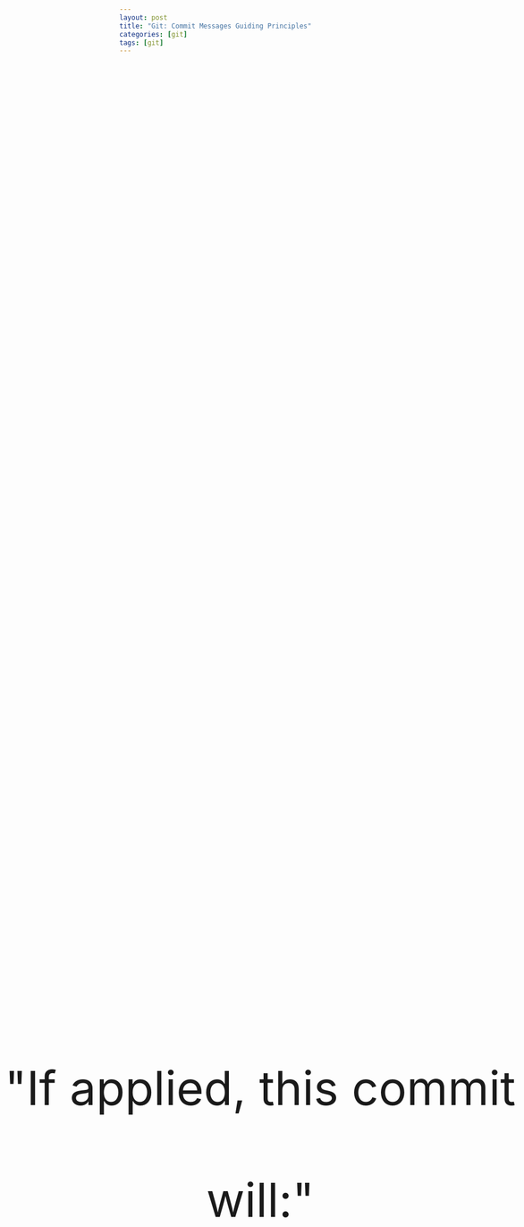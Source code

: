 ```yaml
---
layout: post
title: "Git: Commit Messages Guiding Principles"
categories: [git]
tags: [git]
---
```


<p class="hide">Guiding principles for git commit messages.</p>

<p class="center-large">"If applied, this commit will:"</p>

<style type="text/css">
    .center-large {
        left: 0;
        line-height: 200px;
        margin-top: -100px !important;
        position: absolute;
        text-align: center;
        top: 50%;
        width: 100%;
        font-size: 600%;
    }

    .hide { 
        display: none;
    }
</style>